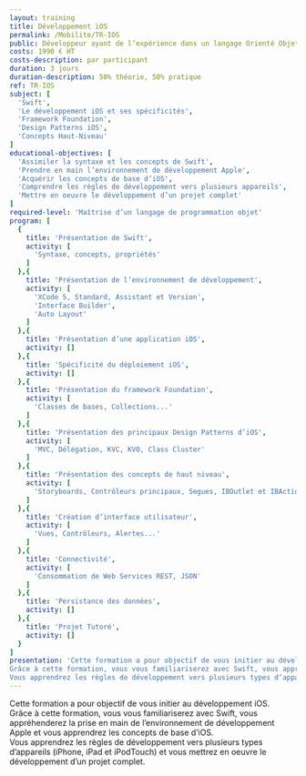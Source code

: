 ```yaml
---
layout: training
title: Développement iOS
permalink: /Mobilite/TR-IOS
public: Développeur ayant de l’expérience dans un langage Orienté Objets
costs: 1990 € HT
costs-description: par participant
duration: 3 jours
duration-description: 50% théorie, 50% pratique
ref: TR-IOS
subject: [
  'Swift',
  'Le développement iOS et ses spécificités',
  'Framework Foundation',
  'Design Patterns iOS',
  'Concepts Haut-Niveau'
]
educational-objectives: [
  'Assimiler la syntaxe et les concepts de Swift',
  'Prendre en main l’environnement de développement Apple',
  'Acquérir les concepts de base d’iOS',
  'Comprendre les règles de développement vers plusieurs appareils',
  'Mettre en oeuvre le développement d’un projet complet'
]
required-level: 'Maîtrise d’un langage de programmation objet'
program: [
  {
    title: 'Présentation de Swift',
    activity: [
      'Syntaxe, concepts, propriétés'
    ]
  },{
    title: 'Présentation de l’environnement de développement',
    activity: [
      'XCode 5, Standard, Assistant et Version',
      'Interface Builder',
      'Auto Layout'
    ]
  },{
    title: 'Présentation d’une application iOS',
    activity: []
  },{
    title: 'Spécificité du déploiement iOS',
    activity: []
  },{
    title: 'Présentation du framework Foundation',
    activity: [
      'Classes de bases, Collections...'
    ]
  },{
    title: 'Présentation des principaux Design Patterns d’iOS',
    activity: [
      'MVC, Délégation, KVC, KVO, Class Cluster'
    ]
  },{
    title: 'Présentation des concepts de haut niveau',
    activity: [
      'Storyboards, Contrôleurs principaux, Segues, IBOutlet et IBAction'
    ]
  },{
    title: 'Création d’interface utilisateur',
    activity: [
      'Vues, Contrôleurs, Alertes...'
    ]
  },{
    title: 'Connectivité',
    activity: [
      'Consommation de Web Services REST, JSON'
    ]
  },{
    title: 'Persistance des données',
    activity: []
  },{
    title: 'Projet Tutoré',
    activity: []
  }
]
presentation: 'Cette formation a pour objectif de vous initier au développement iOS.
Grâce à cette formation, vous vous familiariserez avec Swift, vous appréhenderez la prise en main de l’environnement de développement Apple et vous apprendrez les concepts de base d’iOS.
Vous apprendrez les règles de développement vers plusieurs types d’appareils (iPhone, iPad et iPodTouch) et vous mettrez en oeuvre le développement d’un projet complet.'
---
```


Cette formation a pour objectif de vous initier au développement iOS.  
Grâce à cette formation, vous vous familiariserez avec Swift, vous appréhenderez la prise en main de l’environnement de développement Apple et vous apprendrez les concepts de base d’iOS.  
Vous apprendrez les règles de développement vers plusieurs types d’appareils (iPhone, iPad et iPodTouch) et vous mettrez en oeuvre le développement d’un projet complet.  
